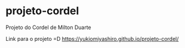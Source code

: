 # projeto-cordel
Projeto do Cordel de Milton Duarte

Link para o projeto =D
https://yukiomiyashiro.github.io/projeto-cordel/
